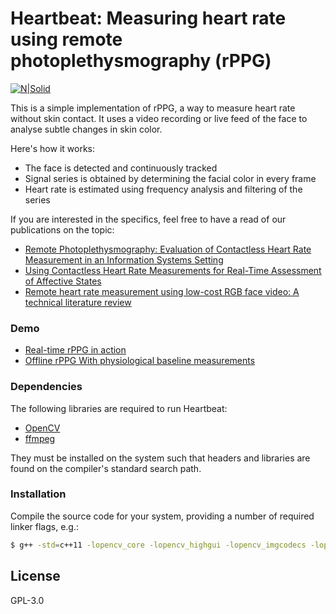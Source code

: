 # Heartbeat: Measuring heart rate using remote photoplethysmography (rPPG)

[![N|Solid](https://s12.postimg.org/gh7ymb02h/Logo.jpg)](https://github.com/prouast/heartbeat)

This is a simple implementation of rPPG, a way to measure heart rate without skin contact. It uses a video recording or live feed of the face to analyse subtle changes in skin color.

Here's how it works:

  - The face is detected and continuously tracked
  - Signal series is obtained by determining the facial color in every frame
  - Heart rate is estimated using frequency analysis and filtering of the series

If you are interested in the specifics, feel free to have a read of our publications on the topic:
  - [Remote Photoplethysmography: Evaluation of Contactless Heart Rate Measurement in an Information Systems Setting][aitic]
  - [Using Contactless Heart Rate Measurements for Real-Time Assessment of Affective States][gmunden]
  - [Remote heart rate measurement using low-cost RGB face video: A technical literature review][fcs]

### Demo

* [Real-time rPPG in action][video1]
* [Offline rPPG With physiological baseline measurements][video2]

### Dependencies

The following libraries are required to run Heartbeat:

* [OpenCV]
* [ffmpeg]

They must be installed on the system such that headers and libraries are found on the compiler's standard search path.

### Installation

Compile the source code for your system, providing a number of required linker flags, e.g.:

```sh
$ g++ -std=c++11 -lopencv_core -lopencv_highgui -lopencv_imgcodecs -lopencv_imgproc -lopencv_objdetect -lopencv_video -lopencv_videoio -lavcodec -lavformat -lavutil -lswscale  Heartbeat.cpp FFmpegDecoder.cpp FFmpegEncoder.cpp opencv.cpp RPPG.cpp Baseline.cpp -o Heartbeat
```

License
----

GPL-3.0

[//]: # (These are reference links used in the body of this note and get stripped out when the markdown processor does its job. There is no need to format nicely because it shouldn't be seen. Thanks SO - http://stackoverflow.com/questions/4823468/store-comments-in-markdown-syntax)

   [aitic]: <http://air.newcastle.edu.au/AITIC_files/Paper_40.pdf>
   [fcs]: <https://www.researchgate.net/profile/Raymond_Chiong/publication/306285292_Remote_heart_rate_measurement_using_low-cost_RGB_face_video_A_technical_literature_review/links/58098ac808ae1c98c252637d.pdf>
   [gmunden]: <http://link.springer.com/chapter/10.1007/978-3-319-41402-7_20>
   [OpenCV]: <http://opencv.org/downloads.html>
   [ffmpeg]: <https://ffmpeg.org/download.html>
   [video1]: <https://www.youtube.com/watch?v=D_KYv7pXAvQ>
   [video2]: <https://www.youtube.com/watch?v=4RKor-O5bQ8>